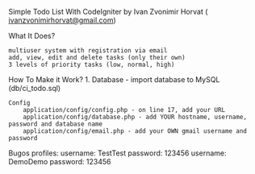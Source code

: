 Simple Todo List With CodeIgniter by Ivan Zvonimir Horvat ( ivanzvonimirhorvat@gmail.com)

What It Does?

    multiuser system with registration via email
    add, view, edit and delete tasks (only their own)
    3 levels of priority tasks (low, normal, high)

How To Make it Work? 1. Database - import database to MySQL (db/ci_todo.sql)

    Config
        application/config/config.php - on line 17, add your URL
        application/config/database.php - add YOUR hostname, username, password and database name
        application/config/email.php - add your OWN gmail username and password

Bugos profiles:
username: TestTest password: 123456
username: DemoDemo password: 123456
